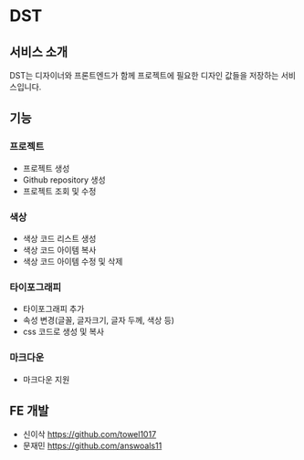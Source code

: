 # DST

## 서비스 소개
DST는 디자이너와 프론트엔드가 함께 프로젝트에 필요한 디자인 값들을 저장하는 서비스입니다.

## 기능 

### **프로젝트**
 - 프로젝트 생성
 - Github repository 생성
 - 프로젝트 조회 및 수정

### **색상**
 - 색상 코드 리스트 생성
 - 색상 코드 아이템 복사
 - 색상 코드 아이템 수정 및 삭제

### **타이포그래피**
 - 타이포그래피 추가
 - 속성 변경(글꼴, 글자크기, 글자 두께, 색상 등)
 - css 코드로 생성 및 복사

### **마크다운**
 - 마크다운 지원


## FE 개발 
 - 신이삭 https://github.com/towel1017
 - 문재민 https://github.com/answoals11

